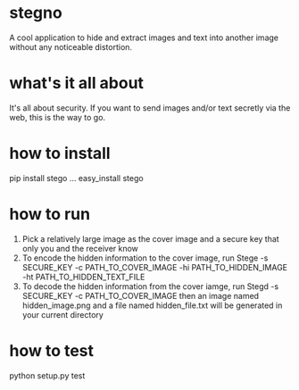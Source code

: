 # stegno
A cool application to hide and extract images and text into another image without any noticeable distortion.

# what's it all about
It's all about security. If you want to send images and/or text secretly via the web, this is the way to go. 

# how to install
pip install stego
...
easy_install stego

# how to run
1. Pick a relatively large image as the cover image and a secure key that only you and the receiver know
2. To encode the hidden information to the cover image, run 
        Stege -s SECURE_KEY -c PATH_TO_COVER_IMAGE -hi PATH_TO_HIDDEN_IMAGE -ht PATH_TO_HIDDEN_TEXT_FILE
3. To decode the hidden information from the cover iamge, run
        Stegd -s SECURE_KEY -c PATH_TO_COVER_IMAGE
  then an image named hidden_image.png and a file named hidden_file.txt will be generated in your current directory
  
# how to test
python setup.py test
